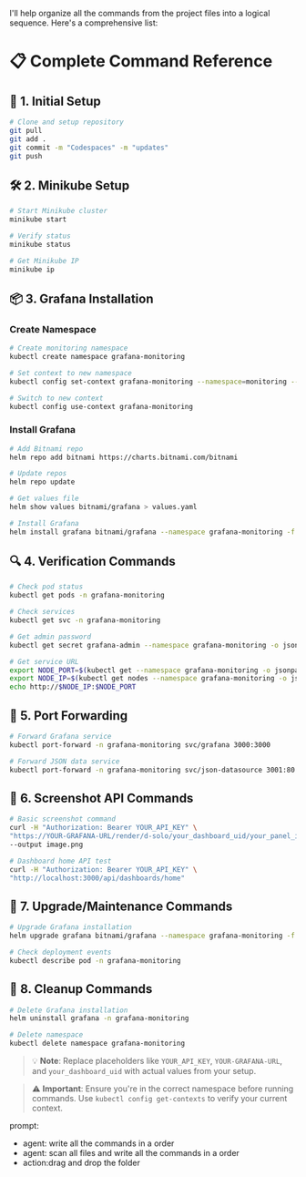I'll help organize all the commands from the project files into a logical sequence. Here's a comprehensive list:

# 📋 Complete Command Reference

## 🚀 1. Initial Setup
```bash
# Clone and setup repository
git pull
git add .
git commit -m "Codespaces" -m "updates"
git push
```

## 🛠️ 2. Minikube Setup
```bash
# Start Minikube cluster
minikube start

# Verify status
minikube status

# Get Minikube IP
minikube ip
```

## 📦 3. Grafana Installation

### Create Namespace
```bash
# Create monitoring namespace
kubectl create namespace grafana-monitoring

# Set context to new namespace
kubectl config set-context grafana-monitoring --namespace=monitoring --cluster=$(kubectl config current-context | cut -d/ -f1) --user=$(kubectl config current-context | cut -d/ -f2)

# Switch to new context
kubectl config use-context grafana-monitoring
```

### Install Grafana
```bash
# Add Bitnami repo
helm repo add bitnami https://charts.bitnami.com/bitnami

# Update repos
helm repo update

# Get values file
helm show values bitnami/grafana > values.yaml

# Install Grafana
helm install grafana bitnami/grafana --namespace grafana-monitoring -f values.yaml
```

## 🔍 4. Verification Commands
```bash
# Check pod status
kubectl get pods -n grafana-monitoring

# Check services
kubectl get svc -n grafana-monitoring

# Get admin password
kubectl get secret grafana-admin --namespace grafana-monitoring -o jsonpath="{.data.GF_SECURITY_ADMIN_PASSWORD}" | base64 -d

# Get service URL
export NODE_PORT=$(kubectl get --namespace grafana-monitoring -o jsonpath="{.spec.ports[0].nodePort}" services grafana)
export NODE_IP=$(kubectl get nodes --namespace grafana-monitoring -o jsonpath="{.items[0].status.addresses[0].address}")
echo http://$NODE_IP:$NODE_PORT
```

## 🔄 5. Port Forwarding
```bash
# Forward Grafana service
kubectl port-forward -n grafana-monitoring svc/grafana 3000:3000

# Forward JSON data service
kubectl port-forward -n grafana-monitoring svc/json-datasource 3001:80
```

## 📸 6. Screenshot API Commands
```bash
# Basic screenshot command
curl -H "Authorization: Bearer YOUR_API_KEY" \
"https://YOUR-GRAFANA-URL/render/d-solo/your_dashboard_uid/your_panel_id?orgId=1&width=800&height=600&tz=UTC%2B00%3A00" \
--output image.png

# Dashboard home API test
curl -H "Authorization: Bearer YOUR_API_KEY" \
"http://localhost:3000/api/dashboards/home"
```

## 🔄 7. Upgrade/Maintenance Commands
```bash
# Upgrade Grafana installation
helm upgrade grafana bitnami/grafana --namespace grafana-monitoring -f values.yaml

# Check deployment events
kubectl describe pod -n grafana-monitoring
```

## 🧹 8. Cleanup Commands
```bash
# Delete Grafana installation
helm uninstall grafana -n grafana-monitoring

# Delete namespace
kubectl delete namespace grafana-monitoring
```

> 💡 **Note**: Replace placeholders like `YOUR_API_KEY`, `YOUR-GRAFANA-URL`, and `your_dashboard_uid` with actual values from your setup.

> ⚠️ **Important**: Ensure you're in the correct namespace before running commands. Use `kubectl config get-contexts` to verify your current context.

prompt:
- agent: write all the commands in a order 
- agent: scan all files and write all the commands in a order
- action:drag and drop the folder
